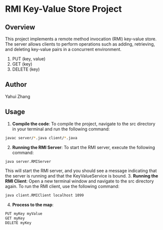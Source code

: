 # RMI Key-Value Store Project

## Overview
This project implements a remote method invocation (RMI) key-value store. The server allows clients to perform operations such as adding, retrieving, and deleting key-value pairs in a concurrent environment.
1) PUT (key, value)
2) GET (key)
3) DELETE (key)

## Author
Yahui Zhang


## Usage

1. **Compile the code**:
   To compile the project, navigate to the src directory in your terminal and run the following command:
```bash
javac server/*.java client/*.java
```
2. **Running the RMI Server**:
To start the RMI server, execute the following command:
```bash
java server.RMIServer
```
This will start the RMI server, and you should see a message indicating that the server is running and that the KeyValueService is bound.
3. **Running the RMI Client**:
Open a new terminal window and navigate to the src directory again. To run the RMI client, use the following command:
```bash
java client.RMIClient localhost 1099
```
4. **Process to the map**:
```bash
PUT myKey myValue
GET myKey
DELETE myKey
```

